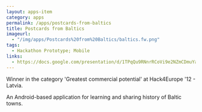 ```yaml
---
layout: apps-item
category: apps
permalink: /apps/postcards-from-baltics
title: Postcards from Baltics
imageurl:
  - "/img/apps/Postcards%20from%20Baltics/baltics.fw.png"
tags:
  - Hackathon Prototype; Mobile
links:
  - https://docs.google.com/presentation/d/1TPqQu9RNnrRCoVi9e2NZmCDmuYaaWAhYolRp5Dqoqy0/edit#slide=id.p
---
```


Winner in the category 'Greatest commercial potential' at Hack4Europe '12 - Latvia.

An Android-based application for learning and sharing history of Baltic towns. 
